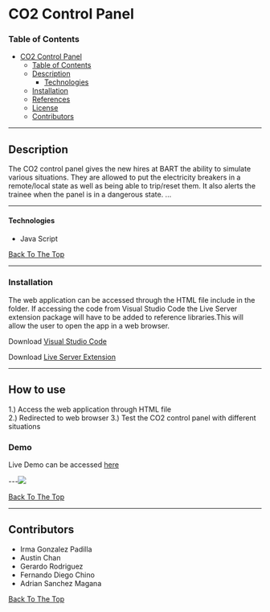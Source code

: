 # CO2 Control Panel

### Table of Contents

- [CO2 Control Panel](#CO2-Control-Panel)
    - [Table of Contents](#table-of-contents)
  - [Description](#description)
      - [Technologies](#technologies)
  - [Installation](#installation)
  - [References](#references)
  - [License](#license)
  - [Contributors](#contributors)

---

## Description
The CO2 control panel gives the new hires at BART the ability to simulate various situations. They are allowed to put the electricity breakers in a remote/local state as well as being able to trip/reset them. It also alerts the trainee when the panel is in a dangerous state. 
...



---
#### Technologies
- Java Script

[Back To The Top](#read-me-template)

---

### Installation
The web application can be accessed through the HTML file include in the folder. If accessing the code from Visual Studio Code the Live Server extension package will have to be added to reference libraries.This will allow the user to open the app in a web browser. 

Download [Visual Studio Code](https://code.visualstudio.com/download)

Download [Live Server Extension](https://marketplace.visualstudio.com/items?itemName=ritwickdey.LiveServer)

---
## How to use
1.) Access the web application through HTML file  
2.) Redirected to web browser 
3.) Test the CO2 control panel with different situations

### Demo

Live Demo can be accessed [here](https://bit.ly/3enVJUA)

---![](https://i.imgur.com/UskM4tx.gif)


[Back To The Top](#read-me-template)

---

## Contributors

- Irma Gonzalez Padilla
- Austin Chan
- Gerardo Rodriguez
- Fernando Diego Chino
- Adrian Sanchez Magana 

[Back To The Top](#read-me-template)

    